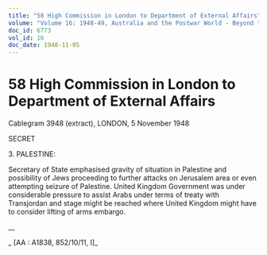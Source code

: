 ```yaml
---
title: "58 High Commission in London to Department of External Affairs"
volume: "Volume 16: 1948-49, Australia and the Postwar World - Beyond the Region"
doc_id: 6773
vol_id: 16
doc_date: 1948-11-05
---
```


# 58 High Commission in London to Department of External Affairs

Cablegram 3948 (extract), LONDON, 5 November 1948

SECRET

3\. PALESTINE:

Secretary of State emphasised gravity of situation in Palestine and possibility of Jews proceeding to further attacks on Jerusalem area or even attempting seizure of Palestine. United Kingdom Government was under considerable pressure to assist Arabs under terms of treaty with Transjordan and stage might be reached where United Kingdom might have to consider lifting of arms embargo.

__

_ [AA : A1838, 852/10/11, I]_
